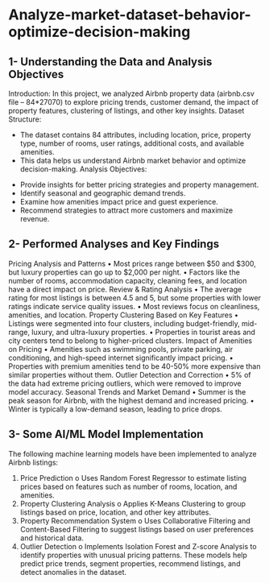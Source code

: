 # Analyze-market-dataset-behavior-optimize-decision-making
## 1-	Understanding the Data and Analysis Objectives
Introduction:
In this project, we analyzed Airbnb property data (airbnb.csv file – 84*27070) to explore pricing trends, customer demand, the impact of property features, clustering of listings, and other key insights.
Dataset Structure:
*	The dataset contains 84 attributes, including location, price, property type, number of rooms, user ratings, additional costs, and available amenities.
*	This data helps us understand Airbnb market behavior and optimize decision-making.
Analysis Objectives:
-	Provide insights for better pricing strategies and property management.
- Identify seasonal and geographic demand trends.
-	Examine how amenities impact price and guest experience.
-	Recommend strategies to attract more customers and maximize revenue.

## 2-	Performed Analyses and Key Findings
Pricing Analysis and Patterns
•	Most prices range between $50 and $300, but luxury properties can go up to $2,000 per night.
•	Factors like the number of rooms, accommodation capacity, cleaning fees, and location have a direct impact on price.
Review & Rating Analysis
•	The average rating for most listings is between 4.5 and 5, but some properties with lower ratings indicate service quality issues.
•	Most reviews focus on cleanliness, amenities, and location.
Property Clustering Based on Key Features
•	Listings were segmented into four clusters, including budget-friendly, mid-range, luxury, and ultra-luxury properties.
•	Properties in tourist areas and city centers tend to belong to higher-priced clusters.
Impact of Amenities on Pricing
•	Amenities such as swimming pools, private parking, air conditioning, and high-speed internet significantly impact pricing.
•	Properties with premium amenities tend to be 40-50% more expensive than similar properties without them.
Outlier Detection and Correction
•	5% of the data had extreme pricing outliers, which were removed to improve model accuracy.
Seasonal Trends and Market Demand
•	Summer is the peak season for Airbnb, with the highest demand and increased pricing.
•	Winter is typically a low-demand season, leading to price drops.

## 3-	Some AI/ML Model Implementation
The following machine learning models have been implemented to analyze Airbnb listings:
1.	Price Prediction
o	Uses Random Forest Regressor to estimate listing prices based on features such as number of rooms, location, and amenities.
2.	Property Clustering Analysis
o	Applies K-Means Clustering to group listings based on price, location, and other key attributes.
3.	Property Recommendation System
o	Uses Collaborative Filtering and Content-Based Filtering to suggest listings based on user preferences and historical data.
4.	Outlier Detection
o	Implements Isolation Forest and Z-score Analysis to identify properties with unusual pricing patterns.
These models help predict price trends, segment properties, recommend listings, and detect anomalies in the dataset.


